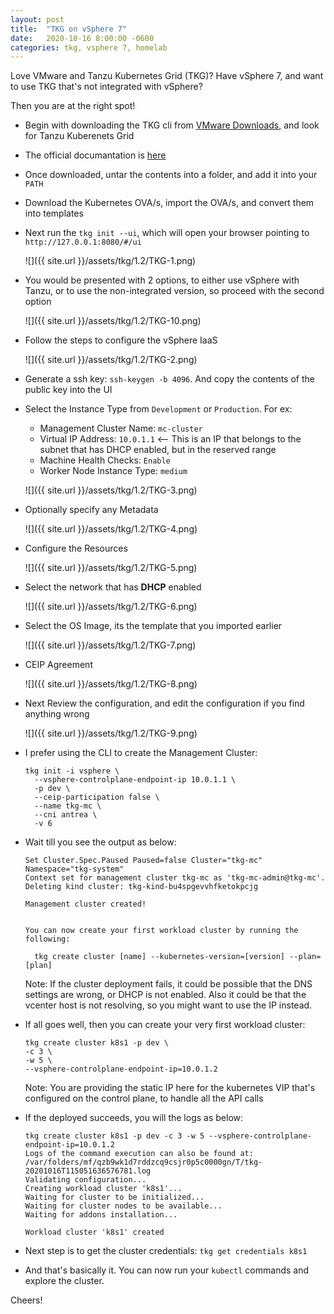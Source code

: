 ```yaml
---
layout: post
title:  "TKG on vSphere 7"
date:   2020-10-16 8:00:00 -0600
categories: tkg, vsphere 7, homelab
---
```


Love VMware and Tanzu Kubernetes Grid (TKG)?
Have vSphere 7, and want to use TKG that's not integrated with vSphere? 

Then you are at the right spot!

* Begin with downloading the TKG cli from [VMware Downloads](https://my.vmware.com/web/vmware/downloads/#all_products), and look for Tanzu Kuberenets Grid

* The official documantation is [here](https://docs.vmware.com/en/VMware-Tanzu-Kubernetes-Grid/index.html)

* Once downloaded, untar the contents into a folder, and add it into your `PATH`

* Download the Kubernetes OVA/s, import the OVA/s, and convert them into templates

* Next run the `tkg init --ui`, which will open your browser pointing to `http://127.0.0.1:8080/#/ui`

  ![]({{ site.url }}/assets/tkg/1.2/TKG-1.png)

* You would be presented with 2 options, to either use vSphere with Tanzu, or to use the non-integrated version, so proceed with the second option

  ![]({{ site.url }}/assets/tkg/1.2/TKG-10.png)

* Follow the steps to configure the vSphere IaaS

  ![]({{ site.url }}/assets/tkg/1.2/TKG-2.png)

* Generate a ssh key: `ssh-keygen -b 4096`. And copy the contents of the public key into the UI

* Select the Instance Type from `Development` or `Production`. For ex:
  - Management Cluster Name: `mc-cluster`
  - Virtual IP Address: `10.0.1.1` <-- This is an IP that belongs to the subnet that has DHCP enabled, but in the reserved range
  - Machine Health Checks: `Enable`
  - Worker Node Instance Type: `medium`

  ![]({{ site.url }}/assets/tkg/1.2/TKG-3.png)

* Optionally specify any Metadata

  ![]({{ site.url }}/assets/tkg/1.2/TKG-4.png)

* Configure the Resources

  ![]({{ site.url }}/assets/tkg/1.2/TKG-5.png)

* Select the network that has **DHCP** enabled

  ![]({{ site.url }}/assets/tkg/1.2/TKG-6.png)

* Select the OS Image, its the template that you imported earlier

  ![]({{ site.url }}/assets/tkg/1.2/TKG-7.png)

* CEIP Agreement

  ![]({{ site.url }}/assets/tkg/1.2/TKG-8.png)

* Next Review the configuration, and edit the configuration if you find anything wrong

  ![]({{ site.url }}/assets/tkg/1.2/TKG-9.png)

* I prefer using the CLI to create the Management Cluster:

  ```
  tkg init -i vsphere \
    --vsphere-controlplane-endpoint-ip 10.0.1.1 \
    -p dev \
    --ceip-participation false \
    --name tkg-mc \
    --cni antrea \
    -v 6
  ```

* Wait till you see the output as below:

  ```
  Set Cluster.Spec.Paused Paused=false Cluster="tkg-mc" Namespace="tkg-system"
  Context set for management cluster tkg-mc as 'tkg-mc-admin@tkg-mc'.
  Deleting kind cluster: tkg-kind-bu4spgevvhfketokpcjg

  Management cluster created!


  You can now create your first workload cluster by running the following:

    tkg create cluster [name] --kubernetes-version=[version] --plan=[plan]
  ```

  Note: If the cluster deployment fails, it could be possible that the DNS settings are wrong, or DHCP is not enabled. Also it could be that the vcenter host is not resolving, so you might want to use the IP instead.

* If all goes well, then you can create your very first workload cluster:
  ```
  tkg create cluster k8s1 -p dev \
  -c 3 \
  -w 5 \
  --vsphere-controlplane-endpoint-ip=10.0.1.2
  ```

  Note: You are providing the static IP here for the kubernetes VIP that's configured on the control plane, to handle all the API calls

* If the deployed succeeds, you will the logs as below:

  ```
  tkg create cluster k8s1 -p dev -c 3 -w 5 --vsphere-controlplane-endpoint-ip=10.0.1.2
  Logs of the command execution can also be found at: /var/folders/mf/qzb9wk1d7rddzcq9csjr0p5c0000gn/T/tkg-20201016T115051636576781.log
  Validating configuration...
  Creating workload cluster 'k8s1'...
  Waiting for cluster to be initialized...
  Waiting for cluster nodes to be available...
  Waiting for addons installation...

  Workload cluster 'k8s1' created
  ```

* Next step is to get the cluster credentials: `tkg get credentials k8s1`

* And that's basically it. You can now run your `kubectl` commands and explore the cluster.

Cheers!